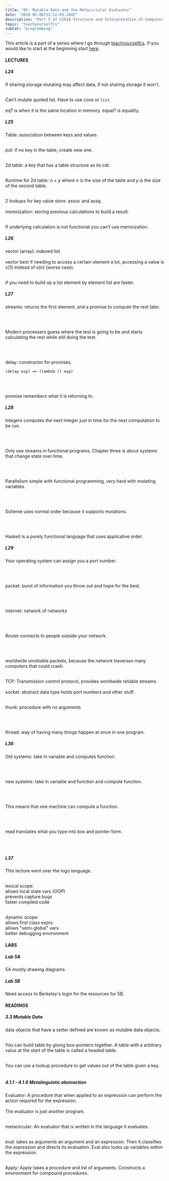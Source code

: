 ```yaml
---
title: "05: Mutable Data and the Metacircular Evaluator"
date: "2020-05-06T22:12:03.284Z"
description: "Part 5 of CS61A Structure and Interpretation of Computer Programs"
topic: "teachyourselfcs"
subCat: "programming"
---
```


This article is a part of a series where I go through [teachyourselfcs](https://teachyourselfcs.com/).
If you would like to start at the beginning start [here](https://bpp.dev/articles/teachyourselfcs/programming/00:getting-started/).

#### LECTURES

##### L24

If sharing storage mutating may affect data, if not sharing storage it won't.
<br>
<br>

Can't mutate quoted list. Have to use cons or `list`.
<br>
<br>
eq? is when it is the same location in memory.
equal? is equality.

##### L25

Table: association between keys and values
<br>
<br>

put: if no key in the table, create new one.
<br>
<br>

2d table: a key that has a table structure as its cdr.
<br>
<br>

Runtime for 2d table: n + y where n is the size of the table and y is the size of the second table.
<br>
<br>

2 lookups for key value store. assoc and assq.
<br>
<br>
memoization: storing previous calculations to build a result.
<br>
<br>

If underlying calculation is not functional you can't use memoization.

##### L26

vector (array): indexed list
<br>
<br>
vector best if needing to access a certain element a lot, accessing a value is o(1) instead of o(n) (worse case).
<br>
<br>

if you need to build up a list element by element list are faster.

##### L27

streams: returns the first element, and a promise to compute the rest later.

<br>
<br>

Modern processers guess where the test is going to be and starts calculating the rest while still doing the test.

<br>
<br>

delay: constructor for promises.

```
(delay exp) => (lambda () exp)
```

<br>
<br>

promise remembers what it is returning to.

##### L28

Integers computes the next integer just in time for the next computation to be run.

<br>
<br>

Only use streams in functional programs.
Chapter three is about systems that change state over time.

<br>
<br>

Parallelism simple with functional programming, very hard with mutating variables.

<br>
<br>

Scheme uses normal order because it supports mutations.

<br>
<br>

Haskell is a purely functional language that uses applicative order.

##### L29

Your operating system can assign you a port number.

<br>
<br>

packet: burst of information you throw out and hope for the best.

<br>
<br>

internet: network of networks

<br>
<br>

Router connects to people outside your network.

<br>
<br>

worldwide unreliable packets, because the network traverses many computers that could crash.
<br>
<br>

TCP: Transmission control protocol, provides worldwide reliable streams.
<br>
<br>
socket: abstract data type holds port numbers and other stuff.
<br>
<br>

thunk: procedure with no arguments

<br>
<br>

thread: way of having many things happen at once in one program.

##### L36

Old systems: take in variable and computes function.

<br>
<br>

new systems: take in variable and function and compute function.

<br>
<br>

This means that one machine can compute a function.

<br>
<br>

read translates what you type into box and pointer form.

<br>
<br>

##### L37

This lecture went over the logo language.
<br>
<br>

lexical scope:
<br>
allows local state vars (OOP)
<br>
prevents capture bugs
<br>
faster compiled code
<br>
<br>

dynamic scope:
<br>
allows first class exprs
<br>
allows "semi-global" vars
<br>
better debugging environment

#### LABS

##### Lab 5A

5A mostly drawing diagrams.

##### Lab 5B

Need access to Berkeley's login for the resources for 5B.

#### READINGS

##### 3.3 Mutable Data

data objects that have a setter defined are known as mutable data objects.
<br>
<br>

You can build table by gluing box-pointers together. A table with a arbitrary value at the start of the table is called a headed table.
<br>
<br>

You can use a lookup procedure to get values out of the table given a key.
<br>
<br>

##### 4.1.1 - 4.1.6 Metalinguistic abstraction

Evaluator: A procedure that when applied to an expression can perform the action required for the expression.
<br>
<br>
The evaluator is just another program.
<br>
<br>

metacircular: An evaluator that is written in the language it evaluates.
<br>
<br>

eval: takes as arguments an argument and an expression. Then it classifies the expression and directs its evaluation. Eval also looks up variables within the expression.
<br>
<br>

Apply:
Apply takes a procedure and list of arguments. Constructs a environment for compound procedures.
